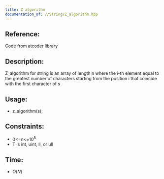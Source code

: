 ```yaml
---
title: Z algorithm
documentation_of: //String/Z_algorithm.hpp
---
```

## Reference:
Code from atcoder library
## Description:
Z_algorithm for string is an array of length n where the i-th element equal to the greatest
number of characters starting from the position i that coincide with the first character of s
## Usage:

* z_algorithm(s);

## Constraints:
* 0<=n<=10<sup>8</sup><br>
* T is int, uint, ll, or ull

## Time:
* $O(N)$
